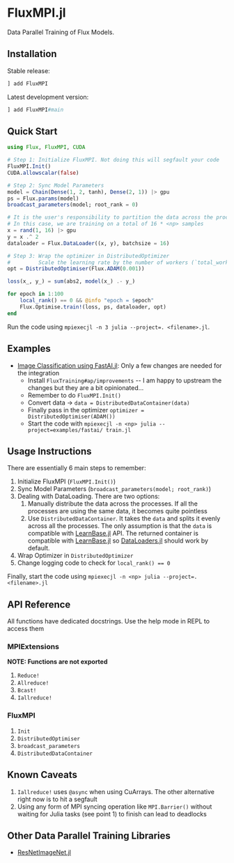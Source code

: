 # FluxMPI.jl

Data Parallel Training of Flux Models.

## Installation

Stable release:

```julia
] add FluxMPI
```

Latest development version:

```julia
] add FluxMPI#main
```

## Quick Start

```julia
using Flux, FluxMPI, CUDA

# Step 1: Initialize FluxMPI. Not doing this will segfault your code
FluxMPI.Init()
CUDA.allowscalar(false)

# Step 2: Sync Model Parameters
model = Chain(Dense(1, 2, tanh), Dense(2, 1)) |> gpu
ps = Flux.params(model)
broadcast_parameters(model; root_rank = 0)

# It is the user's responsibility to partition the data across the processes
# In this case, we are training on a total of 16 * <np> samples
x = rand(1, 16) |> gpu
y = x .^ 2
dataloader = Flux.DataLoader((x, y), batchsize = 16)

# Step 3: Wrap the optimizer in DistributedOptimizer
#         Scale the learning rate by the number of workers (`total_workers()`).
opt = DistributedOptimiser(Flux.ADAM(0.001))

loss(x_, y_) = sum(abs2, model(x_) .- y_)

for epoch in 1:100
    local_rank() == 0 && @info "epoch = $epoch"
    Flux.Optimise.train!(loss, ps, dataloader, opt)
end
```

Run the code using `mpiexecjl -n 3 julia --project=. <filename>.jl`.

## Examples

* [Image Classification using FastAI.jl](/examples/fastai/train.jl): Only a few changes are needed for the integration
  * Install `FluxTraining#ap/improvements` -- I am happy to upstream the changes but they are a bit opinionated...
  * Remember to do `FluxMPI.Init()`
  * Convert data -> `data = DistributedDataContainer(data)`
  * Finally pass in the optimizer `optimizer = DistributedOptimiser(ADAM())`
  * Start the code with `mpiexecjl -n <np> julia --project=examples/fastai/ train.jl`

## Usage Instructions

There are essentially 6 main steps to remember:

1. Initialize FluxMPI (`FluxMPI.Init()`)
2. Sync Model Parameters (`broadcast_parameters(model; root_rank)`)
3. Dealing with DataLoading. There are two options:
   1. Manually distribute the data across the processes. If all the processes are using the same data, it becomes quite pointless
   2. Use `DistributedDataContainer`. It takes the `data` and splits it evenly across all the processes. The only assumption is that the `data` is compatible with [LearnBase.jl](https://github.com/JuliaML/LearnBase.jl) API. The returned container is compatible with [LearnBase.jl](https://github.com/JuliaML/LearnBase.jl) so [DataLoaders.jl](https://lorenzoh.github.io/DataLoaders.jl/dev/) should work by default.
4. Wrap Optimizer in `DistributedOptimizer`
5. Change logging code to check for `local_rank() == 0`

Finally, start the code using `mpiexecjl -n <np> julia --project=. <filename>.jl`

## API Reference

All functions have dedicated docstrings. Use the help mode in REPL to access them

### MPIExtensions

**NOTE: Functions are not exported**

1. `Reduce!`
2. `Allreduce!`
3. `Bcast!`
4. `Iallreduce!`

### FluxMPI

1. `Init`
2. `DistributedOptimiser`
3. `broadcast_parameters`
4. `DistributedDataContainer`

## Known Caveats

1. `Iallreduce!` uses `@async` when using CuArrays. The other alternative right now is to hit a segfault
2. Using any form of MPI syncing operation like `MPI.Barrier()` without waiting for Julia tasks (see point 1) to finish can lead to deadlocks

## Other Data Parallel Training Libraries

* [ResNetImageNet.jl](https://github.com/DhairyaLGandhi/ResNetImageNet.jl)
